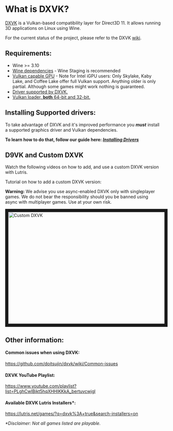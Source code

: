 # What is DXVK?

[DXVK](https://github.com/doitsujin/dxvk) is a Vulkan-based compatibility layer for Direct3D 11. It allows running 3D applications on Linux using Wine.

For the current status of the project, please refer to the DXVK [wiki](https://github.com/doitsujin/dxvk/wiki).

## Requirements:

- Wine >= 3.10
- [Wine dependencies](https://github.com/lutris/docs/blob/master/WineDependencies.md) - Wine Staging is recommended
- [Vulkan capable GPU](https://en.wikipedia.org/wiki/Vulkan_(API)#Compatibility) - Note for Intel iGPU users: Only Skylake, Kaby Lake, and Coffee Lake offer full Vulkan support. Anything older is only partial. Although some games might work nothing is guaranteed.
- [Driver supported by DXVK.](https://github.com/doitsujin/dxvk/wiki/Driver-support)
- [Vulkan loader, **both** 64-bit and 32-bit.](https://github.com/lutris/docs/blob/master/InstallingDrivers.md)

## Installing Supported drivers:

To take advantage of DXVK and it's improved performance you ***must*** install a supported graphics driver and Vulkan dependencies.

**To learn how to do that, follow our guide here: _[Installing Drivers](https://github.com/lutris/docs/blob/master/InstallingDrivers.md)_**

## D9VK and Custom DXVK

Watch the following videos on how to add, and use a custom DXVK version with Lutris.

Tutorial on how to add a custom DXVK version:

**Warning:** We advise you use async-enabled DXVK only with singleplayer games. We do not bear the responsibility should you be banned using async with multiplayer games. Use at your own risk.

<a href="https://youtu.be/X6Vk_J3p2KA" target="_blank"><img src="https://i.imgur.com/TZiyKTB.png" 
alt="Custom DXVK" width="640" height="360" border="10" /></a>

## Other information:

#### Common issues when using DXVK:

https://github.com/doitsujin/dxvk/wiki/Common-issues

#### DXVK YouTube Playlist:

https://www.youtube.com/playlist?list=PLghCwIBikt5hqXHHlKKkA_bertuvcwjgl

#### Available DXVK Lutris Installers\*:

https://lutris.net/games/?q=dxvk%3A+true&search-installers=on

_\*Disclaimer: Not all games listed are playable._
